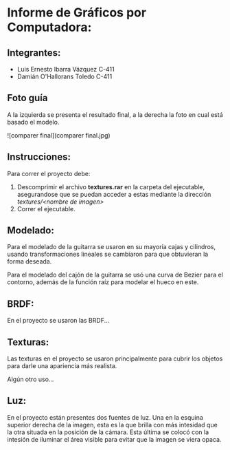 # Informe de Gráficos por Computadora:

## Integrantes:

- Luis Ernesto Ibarra Vázquez C-411
- Damián O'Hallorans Toledo C-411



## Foto guía

A la izquierda se presenta el resultado final, a la derecha la foto en cual está basado el modelo.

![comparer final](comparer final.jpg)

## Instrucciones:

Para correr el proyecto debe:

1. Descomprimir el archivo **textures.rar** en la carpeta del ejecutable, asegurandose que se puedan acceder a estas mediante la dirección *textures/\<nombre de imagen\>* 
2. Correr el ejecutable.

## Modelado:

Para el modelado de la guitarra se usaron en su mayoría cajas y cilindros, usando transformaciones lineales se cambiaron para que obtuvieran la forma deseada.

Para el modelado del cajón de la guitarra se usó una curva de Bezier para el contorno, además de la función raíz para modelar el hueco en este.

## BRDF:

En el proyecto se usaron las BRDF...

## Texturas:

Las texturas en el proyecto se usaron principalmente para cubrir los objetos para darle una apariencia más realista.

Algún otro uso...

## Luz:

En el proyecto están presentes dos fuentes de luz. Una  en la esquina superior derecha de la imagen, esta es la que brilla con más intesidad que la otra situada en la posición de la cámara. Esta última se colocó con la intesión de iluminar el área visible para evitar que la imagen se viera opaca. 